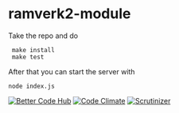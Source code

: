 # ramverk2-module

Take the repo and do
```
 make install
 make test
```

After that you can start the server with
```
node index.js
```
[![Better Code Hub](https://img.shields.io/badge/BetterCodeHub-7/10-green.svg)](https://bettercodehub.com/results/KifeKenny/ramverk2-module)
[![Code Climate](https://img.shields.io/codeclimate/github/kabisaict/flow.svg)](https://codeclimate.com/github/KifeKenny/ramverk2-module)
[![Scrutinizer](https://img.shields.io/scrutinizer/g/filp/whoops.svg)](https://scrutinizer-ci.com/g/KifeKenny/ramverk2-module/inspections/972a3a3d-c523-4872-bd0c-9317302388eb)
